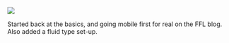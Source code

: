![](https://db-feed.s3.amazonaws.com/legacy/Screen_Shot_2017-01-12_at_1_54_32_PM-1484247334933.png)

Started back at the basics, and going mobile first for real on the FFL blog. Also added a fluid type set-up.
